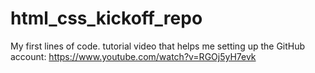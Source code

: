# html_css_kickoff_repo
My first lines of code.
tutorial video that helps me setting up the GitHub account: https://www.youtube.com/watch?v=RGOj5yH7evk

